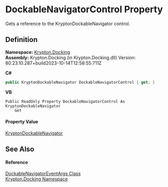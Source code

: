 # DockableNavigatorControl Property


Gets a reference to the KryptonDockableNavigator control.



## Definition
**Namespace:** <a href="98399376-cf41-9454-4b4d-4fab2ca20bc7.md">Krypton.Docking</a>  
**Assembly:** Krypton.Docking (in Krypton.Docking.dll) Version: 80.23.10.287+build2023-10-14T12:58:55:711Z

**C#**
``` C#
public KryptonDockableNavigator DockableNavigatorControl { get; }
```
**VB**
``` VB
Public ReadOnly Property DockableNavigatorControl As KryptonDockableNavigator
	Get
```



#### Property Value
<a href="0599e3ef-fca5-dece-3a3f-37ff2644d1e4.md">KryptonDockableNavigator</a>

## See Also


#### Reference
<a href="a00690da-5848-2a4a-4c99-9e19a92733e8.md">DockableNavigatorEventArgs Class</a>  
<a href="98399376-cf41-9454-4b4d-4fab2ca20bc7.md">Krypton.Docking Namespace</a>  
